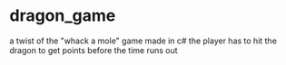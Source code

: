 # dragon_game
a twist of the "whack a mole" game made in c# 
the player has to hit the dragon to get points 
before the time runs out 
